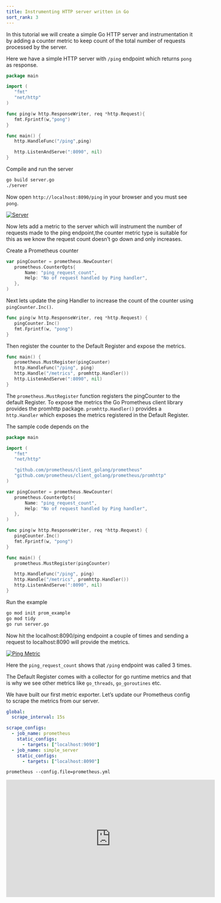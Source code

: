 ```yaml
---
title: Instrumenting HTTP server written in Go
sort_rank: 3
---
```


In this tutorial we will create a simple Go HTTP server and instrumentation it by adding a counter
metric to keep count of the total number of requests processed by the server.

Here we have a simple HTTP server with `/ping` endpoint which returns `pong` as response.

```go
package main

import (
   "fmt"
   "net/http"
)

func ping(w http.ResponseWriter, req *http.Request){
   fmt.Fprintf(w,"pong")
}

func main() {
   http.HandleFunc("/ping",ping)

   http.ListenAndServe(":8090", nil)
}
```

Compile and run the server

```bash
go build server.go
./server
```

Now open `http://localhost:8090/ping` in your browser and you must see `pong`.

[![Server](/assets/docs/tutorial/server.png)](/assets/docs/tutorial/server.png)


Now lets add a metric to the server which will instrument the number of requests made to the ping endpoint,the counter metric type is suitable for this as we know the request count doesn’t go down and only increases.

Create a Prometheus counter

```go
var pingCounter = prometheus.NewCounter(
   prometheus.CounterOpts{
       Name: "ping_request_count",
       Help: "No of request handled by Ping handler",
   },
)
```

Next lets update the ping Handler to increase the count of the counter using `pingCounter.Inc()`.

```go
func ping(w http.ResponseWriter, req *http.Request) {
   pingCounter.Inc()
   fmt.Fprintf(w, "pong")
}
```

Then register the counter to the Default Register and expose the metrics.

```go
func main() {
   prometheus.MustRegister(pingCounter)
   http.HandleFunc("/ping", ping)
   http.Handle("/metrics", promhttp.Handler())
   http.ListenAndServe(":8090", nil)
}
```

The `prometheus.MustRegister` function registers the pingCounter to the default Register.
To expose the metrics the Go Prometheus client library provides the promhttp package.
`promhttp.Handler()` provides a `http.Handler` which exposes the metrics registered in the Default Register.

The sample code depends on the

```go
package main

import (
   "fmt"
   "net/http"

   "github.com/prometheus/client_golang/prometheus"
   "github.com/prometheus/client_golang/prometheus/promhttp"
)

var pingCounter = prometheus.NewCounter(
   prometheus.CounterOpts{
       Name: "ping_request_count",
       Help: "No of request handled by Ping handler",
   },
)

func ping(w http.ResponseWriter, req *http.Request) {
   pingCounter.Inc()
   fmt.Fprintf(w, "pong")
}

func main() {
   prometheus.MustRegister(pingCounter)

   http.HandleFunc("/ping", ping)
   http.Handle("/metrics", promhttp.Handler())
   http.ListenAndServe(":8090", nil)
}
```

Run the example

```sh
go mod init prom_example
go mod tidy
go run server.go
```

Now hit the localhost:8090/ping endpoint a couple of times and sending a request to localhost:8090 will provide the metrics.

[![Ping Metric](/assets/docs/tutorial/ping_metric.png)](/assets/docs/tutorial/ping_metric.png)

Here the `ping_request_count` shows that `/ping` endpoint was called 3 times.

The Default Register comes with a collector for go runtime metrics and that is why we see other metrics like `go_threads`, `go_goroutines` etc.

We have built our first metric exporter. Let’s update our Prometheus config to scrape the metrics from our server.

```yaml
global:
  scrape_interval: 15s

scrape_configs:
  - job_name: prometheus
    static_configs:
      - targets: ["localhost:9090"]
  - job_name: simple_server
    static_configs:
      - targets: ["localhost:8090"]
```

<code>prometheus --config.file=prometheus.yml</code>

<iframe width="560" height="315" src="https://www.youtube.com/embed/yQIWgZoiW0o" frameborder="0" allowfullscreen></iframe>
